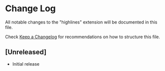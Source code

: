 # Change Log

All notable changes to the "highlines" extension will be documented in this file.

Check [Keep a Changelog](http://keepachangelog.com/) for recommendations on how to structure this file.

## [Unreleased]

- Initial release